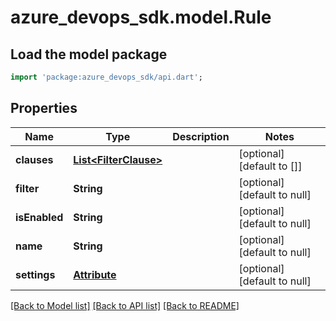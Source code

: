 # azure_devops_sdk.model.Rule

## Load the model package
```dart
import 'package:azure_devops_sdk/api.dart';
```

## Properties
Name | Type | Description | Notes
------------ | ------------- | ------------- | -------------
**clauses** | [**List&lt;FilterClause&gt;**](FilterClause.md) |  | [optional] [default to []]
**filter** | **String** |  | [optional] [default to null]
**isEnabled** | **String** |  | [optional] [default to null]
**name** | **String** |  | [optional] [default to null]
**settings** | [**Attribute**](Attribute.md) |  | [optional] [default to null]

[[Back to Model list]](../README.md#documentation-for-models) [[Back to API list]](../README.md#documentation-for-api-endpoints) [[Back to README]](../README.md)


